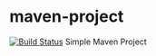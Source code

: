 # maven-project
[![Build Status](https://dev.azure.com/astobagh/demo/_apis/build/status/demo-Maven%20with%20SonarCloud-CI?branchName=master)](https://dev.azure.com/astobagh/demo/_build/latest?definitionId=2&branchName=master)
Simple Maven Project
